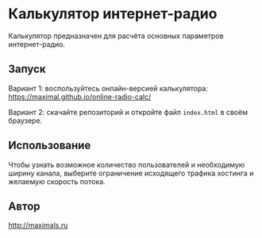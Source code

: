 # Калькулятор интернет-радио

Калькулятор предназначен для расчёта основных параметров интернет-радио.


## Запуск

Вариант 1: воспользуйтесь онлайн-версией калькулятора: https://maximal.github.io/online-radio-calc/

Вариант 2: скачайте репозиторий и откройте файл `index.html` в своём браузере.


## Использование

Чтобы узнать возможное количество пользователей и необходимую ширину канала,
выберите ограничение исходящего трафика хостинга и желаемую скорость потока.


## Автор

http://maximals.ru
